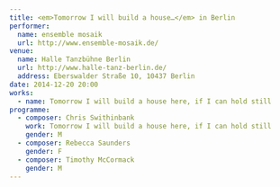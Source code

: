 ```yaml
---
title: <em>Tomorrow I will build a house…</em> in Berlin
performer:
  name: ensemble mosaik
  url: http://www.ensemble-mosaik.de/
venue:
  name: Halle Tanzbühne Berlin
  url: http://www.halle-tanz-berlin.de/
  address: Eberswalder Straße 10, 10437 Berlin
date: 2014-12-20 20:00
works:
  - name: Tomorrow I will build a house here, if I can hold still
programme:
  - composer: Chris Swithinbank
    work: Tomorrow I will build a house here, if I can hold still
    gender: M
  - composer: Rebecca Saunders
    gender: F
  - composer: Timothy McCormack
    gender: M
---
```

